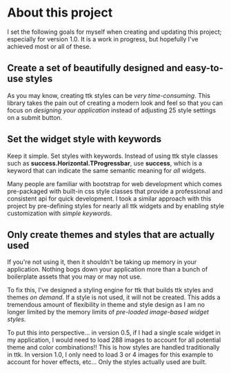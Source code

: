 # About this project

I set the following goals for myself when creating and updating this project; especially for version 1.0. It is a work in progress, but hopefully I've achieved most or all of these.

## Create a set of beautifully designed and easy-to-use styles

As you may know, creating ttk styles can be _very time-consuming_. This library takes the pain out of creating a modern look and feel so that you can focus on _designing your application_ instead of adjusting 25 style settings on a submit button.

## Set the widget style with keywords

Keep it simple. Set styles with keywords. Instead of using ttk style classes such as **success.Horizontal.TProgressbar**, use **success**, which is a keyword that can indicate the same semantic meaning for _all_ widgets.

Many people are familiar with bootstrap for web development which comes pre-packaged with built-in css style classes that provide a professional and consistent api for quick development. I took a similar approach with this project by pre-defining styles for nearly all ttk widgets and by enabling style customization with _simple keywords_.

## Only create themes and styles that are actually used

If you're not using it, then it shouldn't be taking up memory in your application. Nothing bogs down your application more than a bunch of boilerplate assets that you may or may not use.

To fix this, I've designed a styling engine for ttk that builds ttk styles and themes _on demand_. If a style is not used, it will not be created. This adds a tremendous amount of flexibility in theme and style design as I am no longer limited by the memory limits of _pre-loaded image-based widget styles_.

To put this into perspective... in version 0.5, if I had a single scale widget in my application, I would need to load 288 images to account for all potential theme and color combinations!! This is how styles are handled traditionally in ttk. In version 1.0, I only need to load 3 or 4 images for this example to account for hover effects, etc...  Only the styles actually used are built. 

